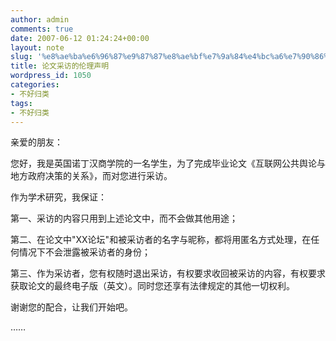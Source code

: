```yaml
---
author: admin
comments: true
date: 2007-06-12 01:24:24+00:00
layout: note
slug: '%e8%ae%ba%e6%96%87%e9%87%87%e8%ae%bf%e7%9a%84%e4%bc%a6%e7%90%86%e5%a3%b0%e6%98%8e'
title: 论文采访的伦理声明
wordpress_id: 1050
categories:
- 不好归类
tags:
- 不好归类
---
```





亲爱的朋友：




您好，我是英国诺丁汉商学院的一名学生，为了完成毕业论文《互联网公共舆论与地方政府决策的关系》，而对您进行采访。




作为学术研究，我保证：




第一、采访的内容只用到上述论文中，而不会做其他用途；




第二、在论文中"XX论坛"和被采访者的名字与昵称，都将用匿名方式处理，在任何情况下不会泄露被采访者的身份；




第三、作为采访者，您有权随时退出采访，有权要求收回被采访的内容，有权要求获取论文的最终电子版（英文）。同时您还享有法律规定的其他一切权利。




谢谢您的配合，让我们开始吧。




……



